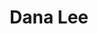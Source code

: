 ---
layout: post
title: Dana Lee
image: https://pbs.twimg.com/profile_images/571777553486241792/j4zHxEBR.jpeg
position: Freshman Circuit Lead
twitter: danagilliann
weight: 3
---